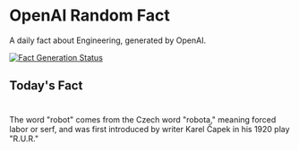 
# OpenAI Random Fact
A daily fact about Engineering, generated by OpenAI.

[![Fact Generation Status](https://github.com/MarioVidoni/openai-daily-fact/actions/workflows/main.yml/badge.svg)](https://github.com/MarioVidoni/openai-daily-fact/actions/workflows/main.yml)

## Today's Fact
# 
The word "robot" comes from the Czech word "robota," meaning forced labor or serf, and was first introduced by writer Karel Čapek in his 1920 play "R.U.R."